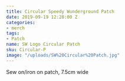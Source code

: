 ```yaml
---
title: Circular Speedy Wunderground Patch
date: 2019-09-19 12:28:00 Z
categories:
- merch
tags:
- Patch
name: SW Logo Circular Patch
sku: Circular-P
image: "/uploads/SW%20Circular%20Patch.jpg"
---
```


Sew on/iron on patch, 7.5cm wide